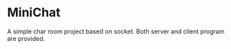 # MiniChat
A simple char room project based on socket. 
Both server and client program are provided.
